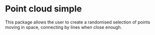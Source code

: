 # Point cloud simple

This package allows the user to create a randomised selection of points moving in space, connecting by lines when close enough.